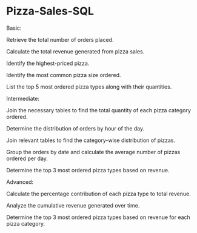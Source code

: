 # Pizza-Sales-SQL
Basic:
  
  Retrieve the total number of orders placed.
  
  Calculate the total revenue generated from pizza sales.
  
  Identify the highest-priced pizza.
  
  Identify the most common pizza size ordered.
  
  List the top 5 most ordered pizza types along with their quantities.


Intermediate:
  
  Join the necessary tables to find the total quantity of each pizza category ordered.
  
  Determine the distribution of orders by hour of the day.
  
  Join relevant tables to find the category-wise distribution of pizzas.
  
  Group the orders by date and calculate the average number of pizzas ordered per day.
  
  Determine the top 3 most ordered pizza types based on revenue.

Advanced:
  
  Calculate the percentage contribution of each pizza type to total revenue.
  
  Analyze the cumulative revenue generated over time.
  
  Determine the top 3 most ordered pizza types based on revenue for each pizza category.

